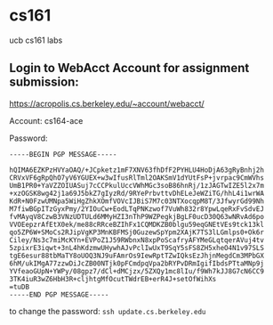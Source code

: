 # cs161
ucb cs161 labs

## Login to WebAcct Account for assignment submission:

https://acropolis.cs.berkeley.edu/~account/webacct/

Account: 	cs164-ace

Password: 

```
-----BEGIN PGP MESSAGE-----

hQIMA6EZKPzHVYaOAQ/+JCpketz1mF7XNV63fhDfF2PYHLU4HoDjA63gRyBnhj2h
CRVxVF6gRpQhO7yV6YGUEX+w3wIfusRlTml2OAKSmV1dYUtFsP+jvrpac9CmWVhs
UmB1PR0+YaVZZOIUASuj7cCCPkulUccVWhMGc3soB86hnRj/1zJAGTwIZE5l2x7m
+xzOGSK8wg42j1a69J5bkZ7gIyzRd/9RYePrbvttvDhELeJeWZiTG/hhL4i1wrWA
KdR+N0FzwUMNpa5WiHgZhkXOmfVOVcIJBiS7M7c03NTXocqpM8T/3JfwyrGd99Nh
M7fiwBGpITzGyxPmy/2YIOuCw+EodLTqPNKzwof7VuWh832r8YpwLqeRxFvSdvEJ
fvMAyqV8CzwB3VNzUDTULd6MMyHZI3nThP9WZPegkjBgLF0ucD30Q63wNRvAd6po
VVOEepzrAfEtX0ek/me88cRRceBZIhFx1CQMDKZB0blgu59eqGNEtVEs9tck13kl
qo5ZP6W+SMoCs2RJipVgKP3MnKBFMSj0GuzewSpYpm2XAjK7TS3lLGmlps0+Ok6r
Ciley/Ns3c7miMcKYn+EVPoZ1J59RWbnxN8xpPoScafryAFYMeGLqtqerAVuj4tv
5zpixrE3iqwt+3nL4hKdzmwUHywhAJvPclIwUxT9SqY5sFS8ZH5xheO4N1v97SLS
tgE6esur88tbMaTY8oUOQ3NJ9uFAmrOs9IewRptTZwIQksEzJhjnMegdCm3MPbGX
6hM/ukIMgA77zzwDiJcZB00NTjk0pFCmdpqVpa2bRYPvDRmIgifIbdsPTtaMNp9j
YVfeaoGUpN+YWPy/08gpz7/dCl+dMCjzx/5ZXQy1mc8lIu/f9Wh7kJJ8G7cN6CC9
3TK4iuR3wZ6HbH3R+cljhtgMfOcutTWdrEB+erR4J+setOfWihXs
=tuDB
-----END PGP MESSAGE-----
```

to change the password: `ssh update.cs.berkeley.edu`



